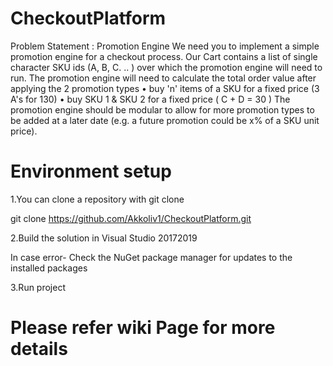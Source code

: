# CheckoutPlatform
Problem Statement : Promotion Engine
We need you to implement a simple promotion engine for a checkout process. Our Cart contains a list of single character SKU ids (A, B, C. .. ) over which the promotion engine will need to run. The promotion engine will need to calculate the total order value after applying the 2 promotion types • buy 'n' items of a SKU for a fixed price (3 A's for 130) • buy SKU 1 & SKU 2 for a fixed price ( C + D = 30 ) The promotion engine should be modular to allow for more promotion types to be added at a later date (e.g. a future promotion could be x% of a SKU unit price).


# Environment setup

1.You can clone a repository with git clone

git clone https://github.com/Akkoliv1/CheckoutPlatform.git

2.Build the solution in Visual Studio 20172019

In case error- Check the NuGet package manager for updates to the installed packages

3.Run project



# Please refer wiki Page for more details

